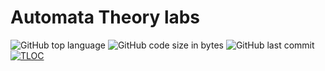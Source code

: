 # Automata Theory labs

![GitHub top language](https://img.shields.io/github/languages/top/DavidArutiunian/automata.svg)
![GitHub code size in bytes](https://img.shields.io/github/languages/code-size/DavidArutiunian/automata.svg)
![GitHub last commit](https://img.shields.io/github/last-commit/DavidArutiunian/automata.svg)
[![TLOC](https://tokei.rs/b1/github/DavidArutiunian/automata)](https://github.com/DavidArutiunian/automata)
